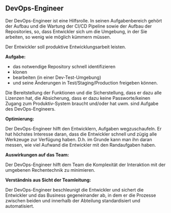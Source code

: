 ## DevOps-Engineer

Der DevOps-Engineer ist eine Hilfsrolle. In seinen Aufgabenbereich gehört der Aufbau und die Wartung der CI/CD Pipeline sowie der Aufbau der Repositories, so, dass Entwickler sich um die Umgebung, in der Sie arbeiten, so wenig wie möglich kümmern müssen.

Der Entwickler soll produktive Entwicklungsarbeit leisten.

**Aufgabe:**

- das notwendige Repository schnell identifizieren
- klonen
- bearbeiten (in einer Dev-Test-Umgebung)
- und seine Änderungen in Test/Staging/Production freigeben können.

Die Bereitstellung der Funktionen und die Sicherstellung, dass er dazu alle Lizenzen hat, die Absicherung, dass er dazu keine Passworte/keinen Zugang zum Produktiv-System braucht und/oder hat uwm. sind Aufgabe des DevOps-Engineers.

**Optimierung:**

Der DevOps-Engineer hilft den Entwicklern, Aufgaben wegzuschaufeln. Er hat höchstes Interesse daran, dass die Entwickler schnell und zügig alle Werkzeuge zur Verfügung haben. 
D.h. im Grunde kann man ihn daran messen, wie viel Aufwand die Entwickler mit den Randaufgaben haben.

**Auswirkungen auf das Team:**

Der DevOps-Engineer hilft dem Team die Komplexität der Interaktion mit der umgebenen Rechentechnik zu minimieren.

**Verständnis aus Sicht der Teamleitung:**

Der DevOps-Engineer beschleunigt die Entwickler und sichert die Entwickler und das Business gegeneinander ab, in dem er die Prozesse zwischen beiden und innerhalb der Abteilung standardisiert und automatisiert.



